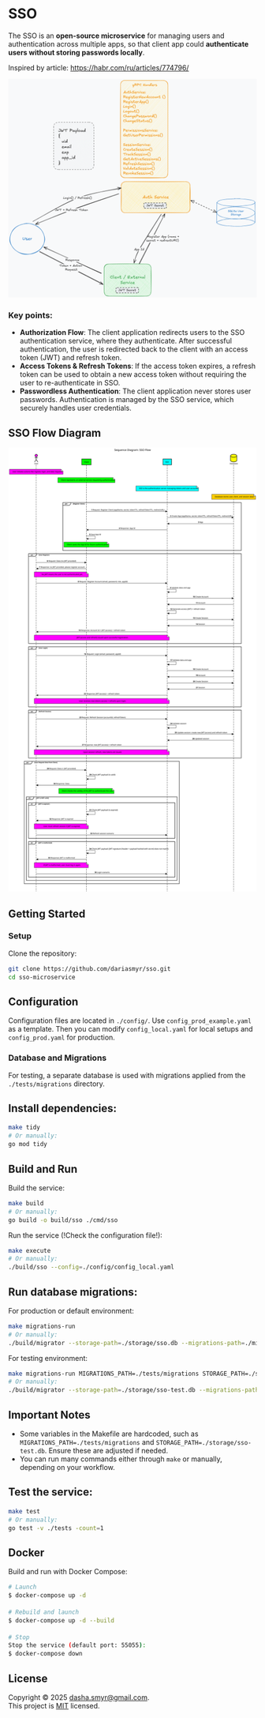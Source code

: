 # SSO
The SSO is an **open-source microservice** for managing users and authentication across multiple apps, so that client app could **authenticate users without storing passwords locally**. 

Inspired by article: https://habr.com/ru/articles/774796/  

![SSO Architecture](docs/architecture.png "SSO Microservice Architecture")

### Key points:

- **Authorization Flow**: The client application redirects users to the SSO authentication service, where they authenticate. After successful authentication, the user is redirected back to the client with an access token (JWT) and refresh token.
- **Access Tokens & Refresh Tokens**: If the access token expires, a refresh token can be used to obtain a new access token without requiring the user to re-authenticate in SSO.
- **Passwordless Authentication**: The client application never stores user passwords. Authentication is managed by the SSO service, which securely handles user credentials.

## SSO Flow Diagram

![SSO Flow](docs/flow.svg "SSO Flow")

## Getting Started

### Setup
Clone the repository:

```bash
git clone https://github.com/dariasmyr/sso.git
cd sso-microservice
```

## Configuration
Configuration files are located in `./config/`. Use `config_prod_example.yaml` as a template. 
Then you can modify `config_local.yaml` for local setups and `config_prod.yaml` for production.

### Database and Migrations
For testing, a separate database is used with migrations applied from the `./tests/migrations` directory.

## Install dependencies:

```bash
make tidy
# Or manually:
go mod tidy
```

## Build and Run
Build the service:

```bash
make build
# Or manually:
go build -o build/sso ./cmd/sso
```

Run the service (!Check the configuration file!):

```bash
make execute
# Or manually:
./build/sso --config=./config/config_local.yaml
```

## Run database migrations:

For production or default environment:
```bash
make migrations-run
# Or manually:
./build/migrator --storage-path=./storage/sso.db --migrations-path=./migrations --migrations-table=migrations
```

For testing environment:
```bash
make migrations-run MIGRATIONS_PATH=./tests/migrations STORAGE_PATH=./storage/sso-test.db
# Or manually:
./build/migrator --storage-path=./storage/sso-test.db --migrations-path=./tests/migrations --migrations-table=migrations
```

## Important Notes
- Some variables in the Makefile are hardcoded, such as `MIGRATIONS_PATH=./tests/migrations` and `STORAGE_PATH=./storage/sso-test.db`. Ensure these are adjusted if needed.
- You can run many commands either through `make` or manually, depending on your workflow.

## Test the service:
```bash
make test
# Or manually:
go test -v ./tests -count=1
```

## Docker
Build and run with Docker Compose:
```bash
# Launch
$ docker-compose up -d

# Rebuild and launch
$ docker-compose up -d --build

# Stop
Stop the service (default port: 55055):
$ docker-compose down
```

## License
Copyright © 2025 [dasha.smyr@gmail.com](https://github.com/dariasmyr).<br />
This project is [MIT](LICENSE) licensed.




